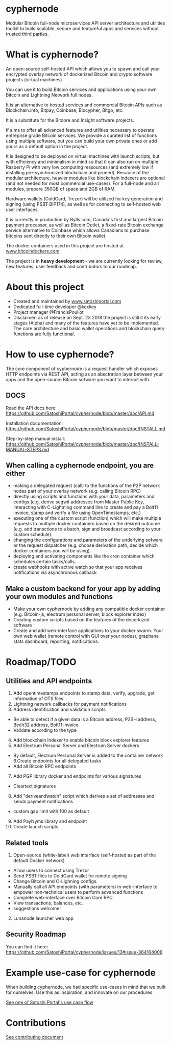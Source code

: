 # cyphernode
Modular Bitcoin full-node microservices API server architecture and utilities toolkit to build scalable, secure and featureful apps and services without trusted third parties. 

# What is cyphernode?

An open-source self-hosted API which allows you to spawn and call your encrypted overlay network of dockerized Bitcoin and crypto software projects (virtual machines).

You can use it to build Bitcoin services and applications using your own Bitcoin and Lightning Network full nodes.

It is an alternative to hosted services and commercial Bitcoin APIs such as Blockchain.info, Bitpay, Coinbase, Blocypher, Bitgo, etc.

It is a substitute for the Bitcore and Insight software projects.

If aims to offer all advanced features and utilities necessary to operate entreprise grade Bitcoin services.  We provide a curated list of functions using multiple software, but you can build your own private ones or add yours as a default option in the project.

It is designed to be deployed on virtual machines with launch scripts, but with efficiency and minimalism in mind so that it can also run on multiple Rasberry Pi with very low computing ressources (and extremely low if installing pre-synchronized blockchain and pruned). Because of the modular architecture, heavier modules like blockchain indexers are optional (and not needed for most commercial use-cases). For a full-node and all modules, prepare 350GB of space and 2GB of RAM.

Hardware wallets (ColdCard, Trezor) will be utilized for key generation and signing (using PSBT BIP174), as well as for connecting to self-hosted web user interfaces.

It is currently in production by Bylls.com, Canada's first and largest Bitcoin payment processor, as well as Bitcoin Outlet, a fixed-rate Bitcoin exchange service alternative to Coinbase which allows Canadians to purchase bitcoins sent directly to their own Bitcoin wallet.

The docker containers used in this project are hosted at www.bitcoindockers.com 

The project is in **heavy development** - we are currently looking for review, new features, user feedback and contributors to our roadmap.

# About this project

- Created and maintained by www.satoshiportal.com
- Dedicated full-time developer @kexkey
- Project manager @FrancisPouliot
- Disclaimer: as of release on Sept. 23 2018 the project is still it its early stages (Alpha) and many of the features have yet to be implemented. The core architecture and basic wallet operations and blockchain query functions are fully functional.

# How to use cyphernode?

The core component of cyphernode is a request handler which exposes HTTP endpoints via REST API, acting as an absctration layer between your apps and the open-source Bitcoin sofware you want to interact with.

## DOCS

Read the API docs here: https://github.com/SatoshiPortal/cyphernode/blob/master/doc/API.md

Installation documentation: https://github.com/SatoshiPortal/cyphernode/blob/master/doc/INSTALL.md

Step-by-step manual install: https://github.com/SatoshiPortal/cyphernode/blob/master/doc/INSTALL-MANUAL-STEPS.md

## When calling a cyphernode endpoint, you are either

- making a delegated request (call) to the functions of the P2P network nodes part of your overlay network (e.g. calling Bitcoin RPC)
- directly using scripts and functions with your data, parameters and configs (e.g. derive segwit addresses from Master Public Key, interacting with C-Lightning command line to create and pay a Bolt11 invoice, stamp and verify a file using OpenTimestamps, etc.)
- executing one of the custom script (function) which will make multiple requests to multiple docker containers based on the desired outcome (e.g. add transctions to a batch, sign and broadcast according to your custom schedule).
- changing the configurations and parameters of the underlying sofware or the request dispatcher (e.g. choose derivation path, decide which docker containers you will be using).
- deploying and activating components like the cron container which schedules certain tasks/calls.
- create webhooks with active watch so that your app receives notifications via asynchronous callback

## Make a custom backend for your app by adding your own modules and functions

- Make your own cyphernode by adding any compatible docker container (e.g. Bitcoin-js, electrum personal server, block explorer index)
- Creating custom scripts based on the features of the docerkized software
- Create and add web-interface applications to your docker swarm.
 Your own web wallet (remote control with GUI over your nodes), graphana stats dashboard, reporting, notifications.

# Roadmap/TODO

## Utilities and API endpoints

1. Add opentimestamps endpoints to stamp data, verify, upgrade, get information of OTS files
2. Lightning network callbacks for payment notifications
3. Address identification and validation scripts
- Be able to detect if a given data is a Bitcoin address, P2SH address, Bech32 address, Bolt11 invoice
- Validate according to the type
4. Add blockchain indexer to enable bitcoin block explorer features
5. Add Electrum Personal Server and Electrum Server dockers
- By default, Electrum Personal Server is added to the container network
6.Create endpoints for all delegated tasks
- Add all Bitcoin RPC endpoints
7. Add PGP library docker and endpoints for various signatures
- Cleartext signatures
8. Add "deriveandwatch" script which derives a set of addresses and sends payment notifications
- custom gap limit with 100 as default
9. Add PayNyms library and endpoint
10. Create launch scripts.

## Related tools

1. Open-source (white-label) web interface (self-hosted as part of the default Docker network)
- Allow users to connect using Trezor
- Send PSBT files to ColdCard wallet for remote signing
- Change Bitcoin and C-Lighning configs.
- Manually call all API endpoints (with parameters) in web-interface to empower non-technical users to perform advanced functions
- Complete web-interface over Bitcoin Core RPC
- View transactions, balances, etc.
- suggestions welcome!
2. Lunanode launcher web app

## Security Roadmap

You can find it here: https://github.com/SatoshiPortal/cyphernode/issues/13#issue-364164006

# Example use-case for cyphernode

When building cyphernode, we had specific use-cases in mind that we built for ourselves. Use this as inspiration, and innovate on our procedures.

[See one of Satoshi Portal's use case flow](doc/SATOSHIPORTAL-WORKFLOW.md)

# Contributions

[See contributing document](CONTRIBUTING.md)
